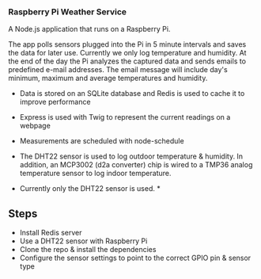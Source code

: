 ### Raspberry Pi Weather Service

A Node.js application that runs on a Raspberry Pi.

The app polls sensors plugged into the Pi in 5 minute intervals and saves the data for later use. Currently we only log temperature and humidity.
At the end of the day the Pi analyzes the captured data and sends emails to predefined e-mail addresses.
The email message will include day's minimum, maximum and average temperatures and humidity.

* Data is stored on an SQLite database and Redis is used to cache it to improve performance
* Express is used with Twig to represent the current readings on a webpage
* Measurements are scheduled with node-schedule
* The DHT22 sensor is used to log outdoor temperature & humidity. In addition, an MCP3002 (d2a converter) chip is wired to a TMP36 analog temperature sensor to log indoor temperature.

* Currently only the DHT22 sensor is used. *

## Steps ##

* Install Redis server
* Use a DHT22 sensor with Raspberry Pi
* Clone the repo & install the dependencies
* Configure the sensor settings to point to the correct GPIO pin & sensor type
